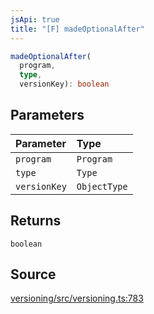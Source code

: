 ```yaml
---
jsApi: true
title: "[F] madeOptionalAfter"
---
```


```ts
madeOptionalAfter(
  program,
  type,
  versionKey): boolean
```

## Parameters

| Parameter    | Type         |
| :----------- | :----------- |
| `program`    | `Program`    |
| `type`       | `Type`       |
| `versionKey` | `ObjectType` |

## Returns

`boolean`

## Source

[versioning/src/versioning.ts:783](https://github.com/markcowl/cadl/blob/3db15286/packages/versioning/src/versioning.ts#L783)
